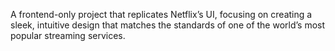 A frontend-only project that replicates Netflix’s UI, focusing on creating a sleek, intuitive design that matches the standards of one of the world’s most popular streaming services.
